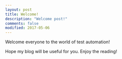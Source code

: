 ```yaml
---
layout: post
title: Welcome!
description: "Welcome post!"
comments: false
modified: 2017-05-06
---
```


Welcome everyone to the world of test automation!

Hope my blog will be useful for you. Enjoy the reading!

